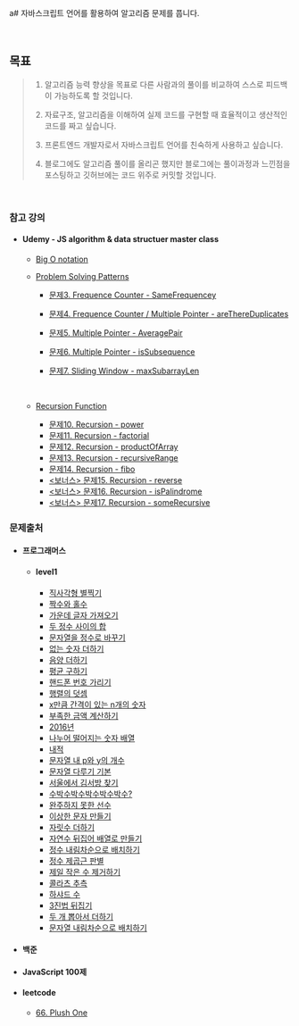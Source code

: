 a# 자바스크립트 언어를 활용하여 알고리즘 문제를 풉니다.

<br>

## 목표

> 1. 알고리즘 능력 향상을 목표로 다른 사람과의 풀이를 비교하여 스스로 피드백이 가능하도록 할 것입니다.
>
> 2. 자료구조, 알고리즘을 이해하여 실제 코드를 구현할 때 효율적이고 생산적인 코드를 짜고 싶습니다.
>
> 3. 프론트엔드 개발자로서 자바스크립트 언어를 친숙하게 사용하고 싶습니다.
>
> 4. 블로그에도 알고리즘 풀이를 올리곤 했지만 블로그에는 풀이과정과 느낀점을 포스팅하고 깃허브에는 코드 위주로 커밋할 것입니다.

<br>

### 참고 강의

- #### Udemy - JS algorithm & data structuer master class

  - <a href='./udemy-algorithm&data-structure/bigO.md'>Big O notation</a>
  - <a href='./udemy-algorithm&data-structure/psPatterns.md'>Problem Solving Patterns</a>

    - <a href='./udemy-algorithm&data-structure/sameFrequency-my-answer.js'>문제3. Frequence Counter - SameFrequencey</a>
    - <a href='./udemy-algorithm&data-structure/areThereDuplicates-my-answer.js'>문제4. Frequence Counter / Multiple Pointer - areThereDuplicates</a>
    - <a href='./udemy-algorithm&data-structure/averagePair-my-answer.js'>문제5. Multiple Pointer - AveragePair</a>
    - <a href='./udemy-algorithm&data-structure/isSubsequence-my-answer.js'>문제6. Multiple Pointer - isSubsequence</a>
    - <a href='./udemy-algorithm&data-structure/maxSubarraySum-my-answer.js'>문제7. Sliding Window - maxSubarrayLen</a>

      <br>

  - <a href='./udemy-algorithm&data-structure/recursion/recursion.md'>Recursion Function</a>
    - <a href='./udemy-algorithm&data-structure/recursion/prac10_power.js'>문제10. Recursion - power</a>
    - <a href='./udemy-algorithm&data-structure/recursion/prac11_factorial.js'>문제11. Recursion - factorial</a>
    - <a href='./udemy-algorithm&data-structure/recursion/prac12_productOfArray.js'>문제12. Recursion - productOfArray</a>
    - <a href='./udemy-algorithm&data-structure/recursion/prac13_recursiveRange.js'>문제13. Recursion - recursiveRange</a>
    - <a href='./udemy-algorithm&data-structure/recursion/prac14_fib.js'>문제14. Recursion - fibo</a>
    - <a href='./udemy-algorithm&data-structure/recursion/prac15_reverse.js'><보너스> 문제15. Recursion - reverse</a>
    - <a href='./udemy-algorithm&data-structure/recursion/prac16_isPalindrome.js'><보너스> 문제16. Recursion - isPalindrome</a>
    - <a href='./udemy-algorithm&data-structure/recursion/prac17_someRecursive.js'><보너스> 문제17. Recursion - someRecursive</a>

### 문제출처

- #### 프로그래머스

  - #### level1

    - <a href='./programmers/level1/printRectangleStar.js'>직사각형 별찍기</a>
    - <a href='./programmers/level1/evenOdd.js'>짝수와 홀수</a>
    - <a href='./programmers/level1/bringMiddleChar.js'>가운데 글자 가져오기</a>
    - <a href='./programmers/level1/sumFromTwoNums.js'>두 정수 사이의 합</a>
    - <a href='./programmers/level1/stringTointeger.js'>문자열을 정수로 바꾸기</a>
    - <a href='./programmers/level1/nonumSum.js'>없는 숫자 더하기</a>
    - <a href='./programmers/level1/sumNegaPosi.js'>음양 더하기</a>
    - <a href='./programmers/level1/avarage.js'>평균 구하기</a>
    - <a href='./programmers/level1/hidePhonNumber.js'>핸드폰 번호 가리기</a>
    - <a href='./programmers/level1/sumProcession.js'>행렬의 덧셈</a>
    - <a href='./programmers/level1/numberX.js'>x만큼 간격이 있는 n개의 숫자</a>
    - <a href='./programmers/level1/calcLessMoney.js'>부족한 금액 계산하기</a>
    - <a href='./programmers/level1/2016.js'>2016년</a>
    - <a href='./programmers/level1/dividePerfect.js'>나누어 떨어지는 숫자 배열</a>
    - <a href='./programmers/level1/innerProduct.js'>내적</a>
    - <a href='./programmers/level1/p&yNumInString.js'>문자열 내 p와 y의 개수</a>
    - <a href='./programmers/level1/handlingString.js'>문자열 다루기 기본</a>
    - <a href='./programmers/level1/findKim.js'>서울에서 김서방 찾기</a>
    - <a href='./programmers/level1/subak.js'>수박수박수박수박수박수?</a>
    - <a href='./programmers/level1/notFinishRunning.js'>완주하지 못한 선수</a>
    - <a href='./programmers/level1/makeWeiredSentence.js'>이상한 문자 만들기</a>
    - <a href='./programmers/level1/sumDigit.js'>자릿수 더하기</a>
    - <a href='./programmers/level1/makeArrReverseInt.js'>자연수 뒤집어 배열로 만들기</a>
    - <a href='./programmers/level1/descendingInt.js'>정수 내림차순으로 배치하기</a>
    - <a href='./programmers/level1/sqrt.js'>정수 제곱근 판별</a>
    - <a href='./programmers/level1/removeLeastNum.js'>제일 작은 수 제거하기</a>
    - <a href='./programmers/level1/collatz.js'>콜라츠 추측</a>
    - <a href='./programmers/level1/harshad.js'>하샤드 수</a>
    - <a href='./programmers/level1/reverse3.js'>3진법 뒤집기</a>

    <!-- 나의 담당 문제 -->

    - <a href='./programmers/level1/twoPickSum.js'>두 개 뽑아서 더하기</a>
    - <a href='./programmers/level1/descendingString.js'>문자열 내림차순으로 배치하기</a>

- #### 백준
- #### JavaScript 100제
- #### leetcode
  - <a href='./leetcode/easy/66. PlusOne.md'>66. Plush One</a>
